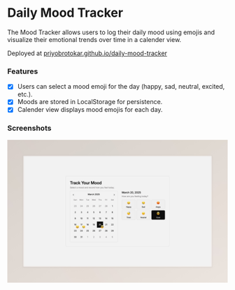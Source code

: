 # Daily Mood Tracker
The Mood Tracker allows users to log their daily mood using emojis and visualize their emotional trends over time in a calender view.

Deployed at [priyobrotokar.github.io/daily-mood-tracker](https://priyobrotokar.github.io/daily-mood-tracker)

### Features
- [x] Users can select a mood emoji for the day (happy, sad, neutral, excited, etc.).
- [x] Moods are stored in LocalStorage for persistence.
- [x] Calender view displays mood emojis for each day.

### Screenshots
![Mood Tracker](https://raw.githubusercontent.com/PriyobrotoKar/daily-mood-tracker/refs/heads/main/public/screenshot.jpeg)

